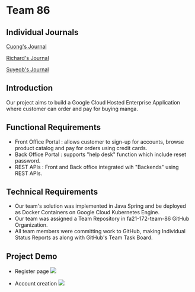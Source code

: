 # Team 86

## Individual Journals
[Cuong's Journal](https://github.com/nguyensjsu/fa21-172-team-86/blob/main/Journals/Cuong/cuong.md)

[Richard's Journal](https://github.com/nguyensjsu/fa21-172-team-86/tree/main/Journals/Richard/richard.md)

[Suyeob's Journal](https://github.com/nguyensjsu/fa21-172-team-86/blob/main/Journals/Suyeob/suyeob.md)


## Introduction 
Our project aims to build a Google Cloud Hosted Enterprise Application where customer can order and pay for buying manga.

## Functional Requirements 
* Front Office Portal : allows customer to sign-up for accounts, browse product catalog and pay for orders using credit cards. 
* Back Office Portal : supports "help desk" function which include reset password. 
* REST APIs : Front and Back office integrated wih "Backends" using REST APIs.

## Technical Requirements 
* Our team's solution was implemented in Java Spring and be deployed as Docker Containers on Google Cloud Kubernetes Engine. 
* Our team was assigned a Team Repository in fa21-172-team-86 GitHub Organization. 
* All team members were committing work to GitHub, making Individual Status Reports as along with GitHub's Team Task Board. 

## Project Demo 
* Register page 
![](images/register-page.png) <br />

* Account creation 
![](images/account-created.png) <br />
